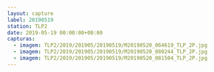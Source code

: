 ```yaml
---
layout: capture
label: 20190519
station: TLP2
date: 2019-05-19 00:00:00+00:00
capturas:
  - imagem: TLP2/2019/201905/20190519/M20190520_064619_TLP_2P.jpg
  - imagem: TLP2/2019/201905/20190519/M20190520_080244_TLP_2P.jpg
  - imagem: TLP2/2019/201905/20190519/M20190520_081504_TLP_2P.jpg
---
```


